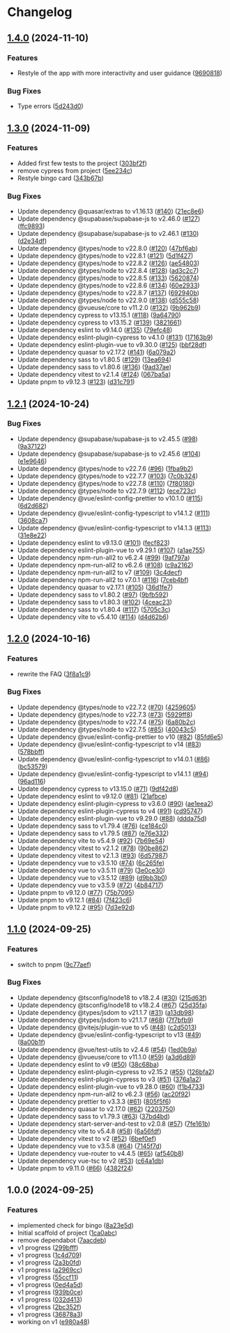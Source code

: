 # Changelog

## [1.4.0](https://github.com/PhyberApex/LobbyBinghoe/compare/v1.3.0...v1.4.0) (2024-11-10)


### Features

* Restyle of the app with more interactivity and user guidance ([9690818](https://github.com/PhyberApex/LobbyBinghoe/commit/96908188b61f6ca0d97d65108fe4ee28af137b87))


### Bug Fixes

* Type errors ([5d243d0](https://github.com/PhyberApex/LobbyBinghoe/commit/5d243d06d99d934f2df386e61859c917c43f13cf))

## [1.3.0](https://github.com/PhyberApex/LobbyBinghoe/compare/v1.2.1...v1.3.0) (2024-11-09)


### Features

* Added first few tests to the project ([303bf2f](https://github.com/PhyberApex/LobbyBinghoe/commit/303bf2f7bc110bb1464fa69defd1fa7ae95082f5))
* remove cypress from project ([5ee234c](https://github.com/PhyberApex/LobbyBinghoe/commit/5ee234c9b9d627c14cdaba634766e49a7f665eca))
* Restyle bingo card ([343b67b](https://github.com/PhyberApex/LobbyBinghoe/commit/343b67bbba28469e3ea6f9d0594d6b5825213c47))


### Bug Fixes

* Update dependency @quasar/extras to v1.16.13 ([#140](https://github.com/PhyberApex/LobbyBinghoe/issues/140)) ([21ec8e6](https://github.com/PhyberApex/LobbyBinghoe/commit/21ec8e644c956cd192543b7f9b5127b3730c2cba))
* Update dependency @supabase/supabase-js to v2.46.0 ([#127](https://github.com/PhyberApex/LobbyBinghoe/issues/127)) ([ffc9893](https://github.com/PhyberApex/LobbyBinghoe/commit/ffc9893a535a6b95422e5aaa61edf32ce2af0c86))
* Update dependency @supabase/supabase-js to v2.46.1 ([#130](https://github.com/PhyberApex/LobbyBinghoe/issues/130)) ([d2e34df](https://github.com/PhyberApex/LobbyBinghoe/commit/d2e34dfbd93b46d9d15dbb25e3c46311f94341b5))
* Update dependency @types/node to v22.8.0 ([#120](https://github.com/PhyberApex/LobbyBinghoe/issues/120)) ([47bf6ab](https://github.com/PhyberApex/LobbyBinghoe/commit/47bf6ab01eaa052d91cc3f9cf0dd32a7a1f27b37))
* Update dependency @types/node to v22.8.1 ([#121](https://github.com/PhyberApex/LobbyBinghoe/issues/121)) ([5d1f427](https://github.com/PhyberApex/LobbyBinghoe/commit/5d1f42766146d41340d035f170e76b75e5dad0c4))
* Update dependency @types/node to v22.8.2 ([#126](https://github.com/PhyberApex/LobbyBinghoe/issues/126)) ([ae54803](https://github.com/PhyberApex/LobbyBinghoe/commit/ae54803bf66626952e9025b6d4ebe0e65e6bd6b0))
* Update dependency @types/node to v22.8.4 ([#128](https://github.com/PhyberApex/LobbyBinghoe/issues/128)) ([ad3c2c7](https://github.com/PhyberApex/LobbyBinghoe/commit/ad3c2c7ecae8e81fff11d368748733d6dd3f40e2))
* Update dependency @types/node to v22.8.5 ([#133](https://github.com/PhyberApex/LobbyBinghoe/issues/133)) ([5620874](https://github.com/PhyberApex/LobbyBinghoe/commit/562087497b1deb621b71cd0827fc9ead3b8c214e))
* Update dependency @types/node to v22.8.6 ([#134](https://github.com/PhyberApex/LobbyBinghoe/issues/134)) ([60e2933](https://github.com/PhyberApex/LobbyBinghoe/commit/60e2933eaa0e956eb949c4a3478fb6fc2707a574))
* Update dependency @types/node to v22.8.7 ([#137](https://github.com/PhyberApex/LobbyBinghoe/issues/137)) ([692940b](https://github.com/PhyberApex/LobbyBinghoe/commit/692940bbdaebe2b91815c6c22e1d746286aa65d3))
* Update dependency @types/node to v22.9.0 ([#138](https://github.com/PhyberApex/LobbyBinghoe/issues/138)) ([d555c58](https://github.com/PhyberApex/LobbyBinghoe/commit/d555c585a959ceaca496f5d348f44825cf370dd3))
* Update dependency @vueuse/core to v11.2.0 ([#132](https://github.com/PhyberApex/LobbyBinghoe/issues/132)) ([9b962b9](https://github.com/PhyberApex/LobbyBinghoe/commit/9b962b9a735a642218068e3f08e321dc797a4437))
* Update dependency cypress to v13.15.1 ([#118](https://github.com/PhyberApex/LobbyBinghoe/issues/118)) ([9a64790](https://github.com/PhyberApex/LobbyBinghoe/commit/9a64790fa0a526f4f8f45cc16134a91c5a831dcd))
* Update dependency cypress to v13.15.2 ([#139](https://github.com/PhyberApex/LobbyBinghoe/issues/139)) ([3821661](https://github.com/PhyberApex/LobbyBinghoe/commit/3821661d3496d76f334e30b0dec73577a14cebac))
* Update dependency eslint to v9.14.0 ([#135](https://github.com/PhyberApex/LobbyBinghoe/issues/135)) ([79efc48](https://github.com/PhyberApex/LobbyBinghoe/commit/79efc48e096debf085b669c62445918f772eb717))
* Update dependency eslint-plugin-cypress to v4.1.0 ([#131](https://github.com/PhyberApex/LobbyBinghoe/issues/131)) ([17163b9](https://github.com/PhyberApex/LobbyBinghoe/commit/17163b9fe9b1d510cd1fab4453beefab9df201ad))
* Update dependency eslint-plugin-vue to v9.30.0 ([#125](https://github.com/PhyberApex/LobbyBinghoe/issues/125)) ([bbf28df](https://github.com/PhyberApex/LobbyBinghoe/commit/bbf28df6ccd2a4998537fb71a1558f3e8938eebb))
* Update dependency quasar to v2.17.2 ([#141](https://github.com/PhyberApex/LobbyBinghoe/issues/141)) ([6a079a2](https://github.com/PhyberApex/LobbyBinghoe/commit/6a079a2537a21733407984c26060fa94d8d2b0b1))
* Update dependency sass to v1.80.5 ([#129](https://github.com/PhyberApex/LobbyBinghoe/issues/129)) ([13ea694](https://github.com/PhyberApex/LobbyBinghoe/commit/13ea694f55039ad25819088a0c8e62458c258e85))
* Update dependency sass to v1.80.6 ([#136](https://github.com/PhyberApex/LobbyBinghoe/issues/136)) ([9ad37ae](https://github.com/PhyberApex/LobbyBinghoe/commit/9ad37aef359a4efaaec881387a1b66c32f287efa))
* Update dependency vitest to v2.1.4 ([#124](https://github.com/PhyberApex/LobbyBinghoe/issues/124)) ([067ba5a](https://github.com/PhyberApex/LobbyBinghoe/commit/067ba5a5050b515246f2f2757b61d56e48a9c7f2))
* Update pnpm to v9.12.3 ([#123](https://github.com/PhyberApex/LobbyBinghoe/issues/123)) ([d31c791](https://github.com/PhyberApex/LobbyBinghoe/commit/d31c79168bad1a9409050c2aebcb02f5bf001609))

## [1.2.1](https://github.com/PhyberApex/LobbyBinghoe/compare/v1.2.0...v1.2.1) (2024-10-24)


### Bug Fixes

* Update dependency @supabase/supabase-js to v2.45.5 ([#98](https://github.com/PhyberApex/LobbyBinghoe/issues/98)) ([9a37122](https://github.com/PhyberApex/LobbyBinghoe/commit/9a371227d1530497c563fc2e57f733ce46e4e303))
* Update dependency @supabase/supabase-js to v2.45.6 ([#104](https://github.com/PhyberApex/LobbyBinghoe/issues/104)) ([e1e9646](https://github.com/PhyberApex/LobbyBinghoe/commit/e1e96469a942252a16b5718de687414579be4d94))
* Update dependency @types/node to v22.7.6 ([#96](https://github.com/PhyberApex/LobbyBinghoe/issues/96)) ([1fba9b2](https://github.com/PhyberApex/LobbyBinghoe/commit/1fba9b23f6e8607a92c207f1b91a54ec89a9176d))
* Update dependency @types/node to v22.7.7 ([#103](https://github.com/PhyberApex/LobbyBinghoe/issues/103)) ([7c0b324](https://github.com/PhyberApex/LobbyBinghoe/commit/7c0b3243a25fce4302bac87c52490d6119c5ec79))
* Update dependency @types/node to v22.7.8 ([#110](https://github.com/PhyberApex/LobbyBinghoe/issues/110)) ([7f80180](https://github.com/PhyberApex/LobbyBinghoe/commit/7f80180b1be11d8f9cb18f07892fa594c4811163))
* Update dependency @types/node to v22.7.9 ([#112](https://github.com/PhyberApex/LobbyBinghoe/issues/112)) ([ece723c](https://github.com/PhyberApex/LobbyBinghoe/commit/ece723cc67a37583d7e1d3e45770248f7acd66d3))
* Update dependency @vue/eslint-config-prettier to v10.1.0 ([#115](https://github.com/PhyberApex/LobbyBinghoe/issues/115)) ([6d2d682](https://github.com/PhyberApex/LobbyBinghoe/commit/6d2d68204a1f42eb0fe0de5d93dc0cdd2b7fe9c0))
* Update dependency @vue/eslint-config-typescript to v14.1.2 ([#111](https://github.com/PhyberApex/LobbyBinghoe/issues/111)) ([3608ca7](https://github.com/PhyberApex/LobbyBinghoe/commit/3608ca76088ded9781a56de2889a1601a208c590))
* Update dependency @vue/eslint-config-typescript to v14.1.3 ([#113](https://github.com/PhyberApex/LobbyBinghoe/issues/113)) ([31e8e22](https://github.com/PhyberApex/LobbyBinghoe/commit/31e8e224d31d86abb7e2a62e73ec412df3ba6edf))
* Update dependency eslint to v9.13.0 ([#101](https://github.com/PhyberApex/LobbyBinghoe/issues/101)) ([fecf823](https://github.com/PhyberApex/LobbyBinghoe/commit/fecf823e4a6df0ea7ba9b72f99f28c670977f3e6))
* Update dependency eslint-plugin-vue to v9.29.1 ([#107](https://github.com/PhyberApex/LobbyBinghoe/issues/107)) ([a1ae755](https://github.com/PhyberApex/LobbyBinghoe/commit/a1ae755f1e569ac62eeb33d67722291452791c31))
* Update dependency npm-run-all2 to v6.2.4 ([#99](https://github.com/PhyberApex/LobbyBinghoe/issues/99)) ([9af797a](https://github.com/PhyberApex/LobbyBinghoe/commit/9af797a3fd02e48087a054875a570612204c20d9))
* Update dependency npm-run-all2 to v6.2.6 ([#108](https://github.com/PhyberApex/LobbyBinghoe/issues/108)) ([c9a2162](https://github.com/PhyberApex/LobbyBinghoe/commit/c9a21621cd121d67ed5d08e58cb9d9ed4fd7a0e7))
* Update dependency npm-run-all2 to v7 ([#109](https://github.com/PhyberApex/LobbyBinghoe/issues/109)) ([3c4decf](https://github.com/PhyberApex/LobbyBinghoe/commit/3c4decfc6e8476feed96da14666ec7b8ce01a18a))
* Update dependency npm-run-all2 to v7.0.1 ([#116](https://github.com/PhyberApex/LobbyBinghoe/issues/116)) ([7ceb4bf](https://github.com/PhyberApex/LobbyBinghoe/commit/7ceb4bf31925db5b977e14d7c8a80a8dee31ad92))
* Update dependency quasar to v2.17.1 ([#105](https://github.com/PhyberApex/LobbyBinghoe/issues/105)) ([36d1fe7](https://github.com/PhyberApex/LobbyBinghoe/commit/36d1fe72fda4b3e0589983ba8cefff5325306bb5))
* Update dependency sass to v1.80.2 ([#97](https://github.com/PhyberApex/LobbyBinghoe/issues/97)) ([9bfb592](https://github.com/PhyberApex/LobbyBinghoe/commit/9bfb59254ce2aef0162785dec21ebe9ca55fc84e))
* Update dependency sass to v1.80.3 ([#102](https://github.com/PhyberApex/LobbyBinghoe/issues/102)) ([4ceac23](https://github.com/PhyberApex/LobbyBinghoe/commit/4ceac23d4ad9144c857c45514426474db91d368c))
* Update dependency sass to v1.80.4 ([#117](https://github.com/PhyberApex/LobbyBinghoe/issues/117)) ([5705c3c](https://github.com/PhyberApex/LobbyBinghoe/commit/5705c3c422b567a1a629c2bf5a34ec60ab7f76c5))
* Update dependency vite to v5.4.10 ([#114](https://github.com/PhyberApex/LobbyBinghoe/issues/114)) ([d4d62b6](https://github.com/PhyberApex/LobbyBinghoe/commit/d4d62b60117184ea85890428596c3fb3b75a45fb))

## [1.2.0](https://github.com/PhyberApex/LobbyBinghoe/compare/v1.1.0...v1.2.0) (2024-10-16)


### Features

* rewrite the FAQ ([3f8a1c9](https://github.com/PhyberApex/LobbyBinghoe/commit/3f8a1c99b2537c757a2aa640d908400115bab6d6))


### Bug Fixes

* Update dependency @types/node to v22.7.2 ([#70](https://github.com/PhyberApex/LobbyBinghoe/issues/70)) ([4259605](https://github.com/PhyberApex/LobbyBinghoe/commit/4259605a084253ec62e770c175039f522c1edd0c))
* Update dependency @types/node to v22.7.3 ([#73](https://github.com/PhyberApex/LobbyBinghoe/issues/73)) ([5929ff8](https://github.com/PhyberApex/LobbyBinghoe/commit/5929ff835d214c8c4928391eb8394562d8648c4f))
* Update dependency @types/node to v22.7.4 ([#75](https://github.com/PhyberApex/LobbyBinghoe/issues/75)) ([6a80b2c](https://github.com/PhyberApex/LobbyBinghoe/commit/6a80b2c02f7df31f1a4a20ee76afc95fe3cac705))
* Update dependency @types/node to v22.7.5 ([#85](https://github.com/PhyberApex/LobbyBinghoe/issues/85)) ([40043c5](https://github.com/PhyberApex/LobbyBinghoe/commit/40043c5b1e3091bbb7ab9af41ecfea32ee192b56))
* Update dependency @vue/eslint-config-prettier to v10 ([#82](https://github.com/PhyberApex/LobbyBinghoe/issues/82)) ([85fd6e5](https://github.com/PhyberApex/LobbyBinghoe/commit/85fd6e5b79cf23a61e4eb6508358bd51ce8377cb))
* Update dependency @vue/eslint-config-typescript to v14 ([#83](https://github.com/PhyberApex/LobbyBinghoe/issues/83)) ([578bbff](https://github.com/PhyberApex/LobbyBinghoe/commit/578bbff356a778dc13f84bea2db08d6182f51f30))
* Update dependency @vue/eslint-config-typescript to v14.0.1 ([#86](https://github.com/PhyberApex/LobbyBinghoe/issues/86)) ([bc53579](https://github.com/PhyberApex/LobbyBinghoe/commit/bc53579e8cc4678a09c3696da956a7cd5bee0fdd))
* Update dependency @vue/eslint-config-typescript to v14.1.1 ([#94](https://github.com/PhyberApex/LobbyBinghoe/issues/94)) ([96ad116](https://github.com/PhyberApex/LobbyBinghoe/commit/96ad1168135f2b1cfe5e6f0446bf572f5e720ccc))
* Update dependency cypress to v13.15.0 ([#71](https://github.com/PhyberApex/LobbyBinghoe/issues/71)) ([9df42d8](https://github.com/PhyberApex/LobbyBinghoe/commit/9df42d8411833efb8167cde0962ccb8888609a74))
* Update dependency eslint to v9.12.0 ([#81](https://github.com/PhyberApex/LobbyBinghoe/issues/81)) ([21afbce](https://github.com/PhyberApex/LobbyBinghoe/commit/21afbced6e4eed457a8014a90c643505ec052ddb))
* Update dependency eslint-plugin-cypress to v3.6.0 ([#90](https://github.com/PhyberApex/LobbyBinghoe/issues/90)) ([ae1eea2](https://github.com/PhyberApex/LobbyBinghoe/commit/ae1eea260593e31be4d34de01989e2769f30f5fe))
* Update dependency eslint-plugin-cypress to v4 ([#91](https://github.com/PhyberApex/LobbyBinghoe/issues/91)) ([cd95747](https://github.com/PhyberApex/LobbyBinghoe/commit/cd957479646047d49c02bf91552eefdef1ab908c))
* Update dependency eslint-plugin-vue to v9.29.0 ([#88](https://github.com/PhyberApex/LobbyBinghoe/issues/88)) ([ddda75d](https://github.com/PhyberApex/LobbyBinghoe/commit/ddda75d046c53afa088befa562eb56d34cef1c6b))
* Update dependency sass to v1.79.4 ([#76](https://github.com/PhyberApex/LobbyBinghoe/issues/76)) ([ce184c0](https://github.com/PhyberApex/LobbyBinghoe/commit/ce184c0f227d8809da55ebaeed63d4eb77055b3b))
* Update dependency sass to v1.79.5 ([#87](https://github.com/PhyberApex/LobbyBinghoe/issues/87)) ([e76e332](https://github.com/PhyberApex/LobbyBinghoe/commit/e76e33286165703630de4d08f4d91673ae59cb08))
* Update dependency vite to v5.4.9 ([#92](https://github.com/PhyberApex/LobbyBinghoe/issues/92)) ([7b69e54](https://github.com/PhyberApex/LobbyBinghoe/commit/7b69e54140ae1b55251cbb6da1698b80bf8e8c33))
* Update dependency vitest to v2.1.2 ([#78](https://github.com/PhyberApex/LobbyBinghoe/issues/78)) ([90be862](https://github.com/PhyberApex/LobbyBinghoe/commit/90be862fd9427dc70f288c4b18383a68f82c467f))
* Update dependency vitest to v2.1.3 ([#93](https://github.com/PhyberApex/LobbyBinghoe/issues/93)) ([6d57987](https://github.com/PhyberApex/LobbyBinghoe/commit/6d57987f81ae51581b808fc5c52c62d1394dc36a))
* Update dependency vue to v3.5.10 ([#74](https://github.com/PhyberApex/LobbyBinghoe/issues/74)) ([6c265fe](https://github.com/PhyberApex/LobbyBinghoe/commit/6c265febee86961367883a58e1e9e61600b73732))
* Update dependency vue to v3.5.11 ([#79](https://github.com/PhyberApex/LobbyBinghoe/issues/79)) ([3e0ce30](https://github.com/PhyberApex/LobbyBinghoe/commit/3e0ce30d277a22a935e61680d5961443e99b4aa2))
* Update dependency vue to v3.5.12 ([#89](https://github.com/PhyberApex/LobbyBinghoe/issues/89)) ([d9bb3b0](https://github.com/PhyberApex/LobbyBinghoe/commit/d9bb3b0b7f4c6dc1b0054db42fa4577c475454c7))
* Update dependency vue to v3.5.9 ([#72](https://github.com/PhyberApex/LobbyBinghoe/issues/72)) ([4b84717](https://github.com/PhyberApex/LobbyBinghoe/commit/4b847173a4a0db3017b81ccbd32ce5b919c3c9d2))
* Update pnpm to v9.12.0 ([#77](https://github.com/PhyberApex/LobbyBinghoe/issues/77)) ([75b7095](https://github.com/PhyberApex/LobbyBinghoe/commit/75b7095f7e6399566a3401284826bb3d3d120639))
* Update pnpm to v9.12.1 ([#84](https://github.com/PhyberApex/LobbyBinghoe/issues/84)) ([7f423c6](https://github.com/PhyberApex/LobbyBinghoe/commit/7f423c6909a9d92120e14a046d663c95817185b1))
* Update pnpm to v9.12.2 ([#95](https://github.com/PhyberApex/LobbyBinghoe/issues/95)) ([7d3e92d](https://github.com/PhyberApex/LobbyBinghoe/commit/7d3e92d5c653d8a3e5d326c89c28b7fa2017358c))

## [1.1.0](https://github.com/PhyberApex/LobbyBinghoe/compare/v1.0.0...v1.1.0) (2024-09-25)


### Features

* switch to pnpm ([9c77aef](https://github.com/PhyberApex/LobbyBinghoe/commit/9c77aefc23c2532dad61f30810b73746fa716abe))


### Bug Fixes

* Update dependency @tsconfig/node18 to v18.2.4 ([#30](https://github.com/PhyberApex/LobbyBinghoe/issues/30)) ([215d63f](https://github.com/PhyberApex/LobbyBinghoe/commit/215d63faecf19efb46b3b552f5a256c1e1f406a9))
* Update dependency @tsconfig/node18 to v18.2.4 ([#67](https://github.com/PhyberApex/LobbyBinghoe/issues/67)) ([25d35fa](https://github.com/PhyberApex/LobbyBinghoe/commit/25d35fa7800bb57c2e73ea57f533daeda1eaf506))
* Update dependency @types/jsdom to v21.1.7 ([#31](https://github.com/PhyberApex/LobbyBinghoe/issues/31)) ([a13db98](https://github.com/PhyberApex/LobbyBinghoe/commit/a13db983ec927961817ad7cc6eb5b2dd5043d0ce))
* Update dependency @types/jsdom to v21.1.7 ([#68](https://github.com/PhyberApex/LobbyBinghoe/issues/68)) ([7f7bfb9](https://github.com/PhyberApex/LobbyBinghoe/commit/7f7bfb9eefede0b4616181484a87829ad946b02c))
* Update dependency @vitejs/plugin-vue to v5 ([#48](https://github.com/PhyberApex/LobbyBinghoe/issues/48)) ([c2d5013](https://github.com/PhyberApex/LobbyBinghoe/commit/c2d5013e97c647ab916da63abd272de3ed72568c))
* Update dependency @vue/eslint-config-typescript to v13 ([#49](https://github.com/PhyberApex/LobbyBinghoe/issues/49)) ([8a00b1f](https://github.com/PhyberApex/LobbyBinghoe/commit/8a00b1f40bcd46e1eacec874bfb3bb1d959941fe))
* Update dependency @vue/test-utils to v2.4.6 ([#54](https://github.com/PhyberApex/LobbyBinghoe/issues/54)) ([1ed0b9a](https://github.com/PhyberApex/LobbyBinghoe/commit/1ed0b9a2ad3fdfafeca9de4d21cd7c70fa5726ca))
* Update dependency @vueuse/core to v11.1.0 ([#59](https://github.com/PhyberApex/LobbyBinghoe/issues/59)) ([a3d6d89](https://github.com/PhyberApex/LobbyBinghoe/commit/a3d6d89c86732bda1ca6b11efd063729d2a6950f))
* Update dependency eslint to v9 ([#50](https://github.com/PhyberApex/LobbyBinghoe/issues/50)) ([38c68ba](https://github.com/PhyberApex/LobbyBinghoe/commit/38c68ba7ea4dfc91b84b5ceb9a88fccc9aa3d601))
* Update dependency eslint-plugin-cypress to v2.15.2 ([#55](https://github.com/PhyberApex/LobbyBinghoe/issues/55)) ([126bfa2](https://github.com/PhyberApex/LobbyBinghoe/commit/126bfa20998c71afabca98112b32809688425e26))
* Update dependency eslint-plugin-cypress to v3 ([#51](https://github.com/PhyberApex/LobbyBinghoe/issues/51)) ([376a1a2](https://github.com/PhyberApex/LobbyBinghoe/commit/376a1a2a2f743c94d30ee1e0a87b537f1aced449))
* Update dependency eslint-plugin-vue to v9.28.0 ([#60](https://github.com/PhyberApex/LobbyBinghoe/issues/60)) ([f1b4733](https://github.com/PhyberApex/LobbyBinghoe/commit/f1b47330b29d2260b2dc4ae26f3e81f216ae5a7f))
* Update dependency npm-run-all2 to v6.2.3 ([#56](https://github.com/PhyberApex/LobbyBinghoe/issues/56)) ([ac20f92](https://github.com/PhyberApex/LobbyBinghoe/commit/ac20f9247e225f63ee72c7cc3cb8f18b5a042281))
* Update dependency prettier to v3.3.3 ([#61](https://github.com/PhyberApex/LobbyBinghoe/issues/61)) ([805f5f6](https://github.com/PhyberApex/LobbyBinghoe/commit/805f5f673136f6ce346a475dd89dca0084472510))
* Update dependency quasar to v2.17.0 ([#62](https://github.com/PhyberApex/LobbyBinghoe/issues/62)) ([2203750](https://github.com/PhyberApex/LobbyBinghoe/commit/2203750c9c223621085b4beaf203f9217d5e6b26))
* Update dependency sass to v1.79.3 ([#63](https://github.com/PhyberApex/LobbyBinghoe/issues/63)) ([37bd4bd](https://github.com/PhyberApex/LobbyBinghoe/commit/37bd4bd56cb0714a8ca49f7cf8f90f43cefd913d))
* Update dependency start-server-and-test to v2.0.8 ([#57](https://github.com/PhyberApex/LobbyBinghoe/issues/57)) ([7fe161b](https://github.com/PhyberApex/LobbyBinghoe/commit/7fe161bb354c34495d2409017d932b5613430043))
* Update dependency vite to v5.4.8 ([#58](https://github.com/PhyberApex/LobbyBinghoe/issues/58)) ([6a56fdf](https://github.com/PhyberApex/LobbyBinghoe/commit/6a56fdfef4c20b5df7a51b357354b84059e08934))
* Update dependency vitest to v2 ([#52](https://github.com/PhyberApex/LobbyBinghoe/issues/52)) ([6bef0ef](https://github.com/PhyberApex/LobbyBinghoe/commit/6bef0efabd258f5caa2c71979e9636ea8b0212ca))
* Update dependency vue to v3.5.8 ([#64](https://github.com/PhyberApex/LobbyBinghoe/issues/64)) ([7145f7d](https://github.com/PhyberApex/LobbyBinghoe/commit/7145f7d7ef2475c129885a082c85c217fe0f7a5e))
* Update dependency vue-router to v4.4.5 ([#65](https://github.com/PhyberApex/LobbyBinghoe/issues/65)) ([af540b8](https://github.com/PhyberApex/LobbyBinghoe/commit/af540b83991f460396c35ec8b80456863537bb1e))
* Update dependency vue-tsc to v2 ([#53](https://github.com/PhyberApex/LobbyBinghoe/issues/53)) ([c64a1db](https://github.com/PhyberApex/LobbyBinghoe/commit/c64a1dbc0100d44b0617a7e5a74519ed25a8dba1))
* Update pnpm to v9.11.0 ([#66](https://github.com/PhyberApex/LobbyBinghoe/issues/66)) ([4382f24](https://github.com/PhyberApex/LobbyBinghoe/commit/4382f24f0e06c11f18516617f4b651ad966e8649))

## 1.0.0 (2024-09-25)


### Features

* implemented check for bingo ([8a23e5d](https://github.com/PhyberApex/LobbyBinghoe/commit/8a23e5dd87769445ac8c0edb1f5e76a46c8d0660))
* Initial scaffold of project ([1ca0abc](https://github.com/PhyberApex/LobbyBinghoe/commit/1ca0abcc9db93cd1cecc633c1b4fe4ede5ef980a))
* remove dependabot ([7aacdeb](https://github.com/PhyberApex/LobbyBinghoe/commit/7aacdeb5ba9dc711d6ae44f4f134c2c4b9d95f62))
* v1 progress ([299bfff](https://github.com/PhyberApex/LobbyBinghoe/commit/299bfff2d431b55d85236e6ce7cccf1549318d9d))
* v1 progress ([1c4d709](https://github.com/PhyberApex/LobbyBinghoe/commit/1c4d7096284a5c1a7bb2c78d650700f4e878cc1b))
* v1 progress ([2a3b0fd](https://github.com/PhyberApex/LobbyBinghoe/commit/2a3b0fd37a1a3d9addfb03b46428e721e2e619c7))
* v1 progress ([a2969cc](https://github.com/PhyberApex/LobbyBinghoe/commit/a2969cc710e265b0681c21d1f742731be2aa9e1a))
* v1 progress ([55ccf11](https://github.com/PhyberApex/LobbyBinghoe/commit/55ccf1104af498cdc3d17967846517f00c4865b3))
* v1 progress ([0ed4a5d](https://github.com/PhyberApex/LobbyBinghoe/commit/0ed4a5d9d85c297d46af5b2b09b82bc1464ef00d))
* v1 progress ([939b0ce](https://github.com/PhyberApex/LobbyBinghoe/commit/939b0ce217ea74a8d7b6e53568a0b8fb53ffaabd))
* v1 progress ([032d413](https://github.com/PhyberApex/LobbyBinghoe/commit/032d413775fb8fd0f0961557253193f0e424616d))
* v1 progress ([2bc352f](https://github.com/PhyberApex/LobbyBinghoe/commit/2bc352fef296101d3d8f92b61feb3a6c40a1c419))
* v1 progress ([36878a3](https://github.com/PhyberApex/LobbyBinghoe/commit/36878a32a366ef125fd66750b83f1edb85f88ecb))
* working on v1 ([e980a48](https://github.com/PhyberApex/LobbyBinghoe/commit/e980a484eab923b8f08dd42432abfc3db713c9bd))
